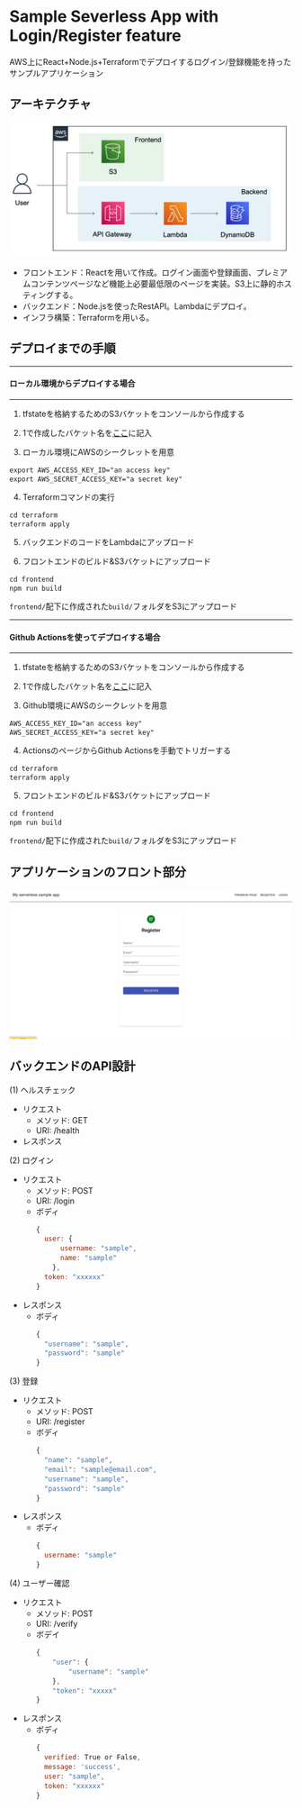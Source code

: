 # Sample Severless App with Login/Register feature 

AWS上にReact+Node.js+Terraformでデプロイするログイン/登録機能を持ったサンプルアプリケーション

## アーキテクチャ

![アーキテクチャ図](https://github.com/YuichiNAGAO/serverless_aws_login_register_app/blob/images/app_architecture.png)


- フロントエンド：Reactを用いて作成。ログイン画面や登録画面、プレミアムコンテンツページなど機能上必要最低限のページを実装。S3上に静的ホスティングする。
- バックエンド：Node.jsを使ったRestAPI。Lambdaにデプロイ。
- インフラ構築：Terraformを用いる。


## デプロイまでの手順
---
#### ローカル環境からデプロイする場合
---
1. tfstateを格納するためのS3バケットをコンソールから作成する

2. 1で作成したバケット名を[ここ](https://github.com/YuichiNAGAO/serverless_aws_login_register_app/blob/main/terraform/main.tf#L14)に記入

3. ローカル環境にAWSのシークレットを用意
```
export AWS_ACCESS_KEY_ID="an access key"
export AWS_SECRET_ACCESS_KEY="a secret key"
```
4. Terraformコマンドの実行
```
cd terraform
terraform apply
```

5. バックエンドのコードをLambdaにアップロード

6. フロントエンドのビルド&S3バケットにアップロード
```
cd frontend
npm run build
```
`frontend/`配下に作成された`build/`フォルダをS3にアップロード



---
#### Github Actionsを使ってデプロイする場合
---
1. tfstateを格納するためのS3バケットをコンソールから作成する

2. 1で作成したバケット名を[ここ](https://github.com/YuichiNAGAO/serverless_aws_login_register_app/blob/main/terraform/main.tf#L14)に記入


3. Github環境にAWSのシークレットを用意
```
AWS_ACCESS_KEY_ID="an access key"
AWS_SECRET_ACCESS_KEY="a secret key"
```

4. ActionsのページからGithub Actionsを手動でトリガーする
```
cd terraform
terraform apply
```

5. フロントエンドのビルド&S3バケットにアップロード
```
cd frontend
npm run build
```
`frontend/`配下に作成された`build/`フォルダをS3にアップロード


## アプリケーションのフロント部分

![フロントエンド](https://github.com/YuichiNAGAO/serverless_aws_login_register_app/blob/images/sample_frontend.png)


## バックエンドのAPI設計

(1) ヘルスチェック
+ リクエスト
  + メソッド: GET
  + URI: /health
+ レスポンス


(2) ログイン
+ リクエスト
  + メソッド: POST
  + URI: /login
  + ボディ
      ```js
      {
        user: {
            username: "sample",
            name: "sample"
          },
        token: "xxxxxx"
      }
      ```
+ レスポンス
  + ボディ
      ```js
      {
        "username": "sample",
        "password": "sample"
      }
      ```



(3) 登録
+ リクエスト
  + メソッド: POST
  + URI: /register
  + ボディ
      ```js
      {
        "name": "sample",
        "email": "sample@email.com",
        "username": "sample",
        "password": "sample"
      }
      ```
+ レスポンス
  + ボディ
      ```js
      {
        username: "sample"
      }
      ```
(4) ユーザー確認
+ リクエスト
  + メソッド: POST
  + URI: /verify
  + ボデイ
      ```js
      {
          "user": {
              "username": "sample"
          },
          "token": "xxxxx"
      }
      ```
+ レスポンス
  + ボディ
      ```js
      {
        verified: True or False,
        message: 'success',
        user: "sample",
        token: "xxxxxx"
      }
      ```
